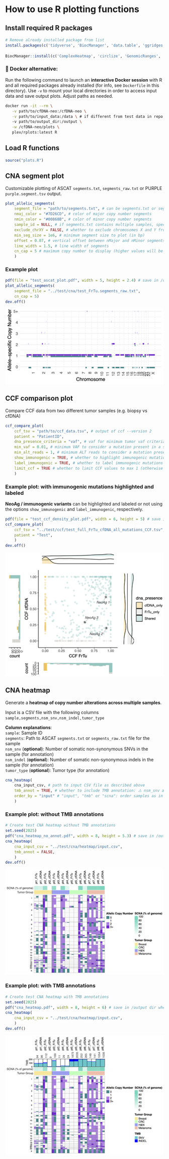 # How to use R plotting functions

## Install required R packages
```r
# Remove already installed package from list
install.packages(c('tidyverse', 'BiocManager', 'data.table', 'ggridges', 'ggrepel', 'patchwork', 'scales'), repos='https://cran.rstudio.com/')

BiocManager::install(c('ComplexHeatmap', 'circlize', 'GenomicRanges', 'EnrichedHeatmap'))
```

### 🐳 Docker alternative:<br>
Run the following command to launch an **interactive Docker session** with R and all required packages already installed (for info, see `Dockerfile` in this directory). Use `-v` to mount your local directories in order to access input data and save output plots. Adjust paths as needed.

```bash
docker run -it --rm \
   -v path/to/cfDNA-neo:/cfDNA-neo \
   -v path/to/input_data:/data \ # if different from test data in repo
   -v path/to/output_dir:/output \
   -w /cfDNA-neo/plots \
   plev/rplots:latest R
``` 

## Load R functions
```r
source("plots.R")
```

## CNA segment plot
Customizable plotting of ASCAT `segments.txt`, `segments_raw.txt` or PURPLE `purple.segment.tsv` output.

```r
plot_allelic_segments(
	segment_file = "path/to/segments.txt", # can be segments.txt or segments_raw.txt
	nmaj_color = "#7D26CD", # color of major copy number segments
    nmin_color = "#00868B", # color of minor copy number segments
    sample_id = NULL, # if segments.txt contains multiple samples, specify sample ID to plot
    exclude_chrXY = FALSE, # whether to exclude chromosomes X and Y from the plot
    min_seg_size = 1e6, # minimum segment size to plot (in bp)
    offset = 0.07, # vertical offset between nMajor and nMinor segments
    line_width = 1.5, # line width of segments
    cn_cap = 5 # maximum copy number to display (higher values will be capped)
	)
```
### Example plot
```r
pdf(file = "test_ascat_plot.pdf", width = 5, height = 2.4) # save in /output dir when using Docker
plot_allelic_segments(
	segment_file = "../test/cna/test_FrTu.segments_raw.txt",
    cn_cap = 5)
dev.off()
```

![Preview of test_ascat_plot.png](test_ascat_plot.png)

## CCF comparison plot
Compare CCF data from two different tumor samples (e.g. biopsy vs cfDNA)

```r
ccf_compare_plot(
    ccf_tsv = "path/to/ccf_data.tsv", # output of ccf --version 2
    patient = "PatientID",
    dna_presence_criteria = "vaf", # vaf for minimum tumor vaf criteria or alt_reads for minimum number of alt reads criteria
    min_vaf = 0.01, # minimum VAF to consider a mutation present in a sample (if dna_presence_criteria = "vaf")
    min_alt_reads = 1, # minimum ALT reads to consider a mutation present in a sample (if dna_presence_criteria = "alt_reads")
    show_immunogenic = TRUE, # whether to highlight immunogenic mutations
    label_immunogenic = TRUE, # whether to label immunogenic mutations (show gene name)
    limit_ccf = TRUE # whether to limit CCF values to max 1 (otherwise the variant copy number is shown and can be >1)
    )
```

### Example plot: with immunogenic mutations highlighted and labeled
**NeoAg / immunogenic variants** can be highlighted and labeled or not using the options `show_immunogenic` and `label_immunogenic`, respectively.

```r
pdf(file = "test_ccf_density_plot.pdf", width = 6, height = 5) # save in /output dir when using Docker
ccf_compare_plot(
	ccf_tsv = "../test/ccf/test_full_FrTu_cfDNA_all_mutations_CCF.tsv", 
	patient = "Test",
	)
dev.off()
```

![Preview of test_ccf_density_plot.png](test_ccf_density_plot.png)

## CNA heatmap
Generate a **heatmap of copy number alterations across multiple samples**.

Input is a CSV file with the following columns `sample,segments,nsm_snv,nsm_indel,tumor_type`

**Column explanations**: <br>
`sample`: Sample ID <br>
`segments`: Path to ASCAT `segments.txt` or `segments_raw.txt` file for the sample <br>
`nsm_snv` (**optional**): Number of somatic non-synonymous SNVs in the sample (for annotation) <br>
`nsm_indel` (**optional**): Number of somatic non-synonymous indels in the sample (for annotation) <br>
`tumor_type` (**optional**): Tumor type (for annotation)

```r
cna_heatmap(
    cna_input_csv, # path to input CSV file as described above
    tmb_annot = TRUE, # whether to include TMB annotation: ⚠️ nsm_snv and nsm_indel columns must be filled in input csv or missing values will be set to 0
    order_by = "input" # "input", "tmb" or "scna": order samples as in input csv, by TMB or by fraction of genome with SCNA, respectively
    )
```
### Example plot: without TMB annotations
```r
# Create test CNA heatmap without TMB annotations
set.seed(2025)
pdf("cna_heatmap_no_annot.pdf", width = 8, height = 5.3) # save in /output dir when using Docker
cna_heatmap(
	cna_input_csv = "../test/cna/heatmap/input.csv",
	tmb_annot = FALSE,
	)
dev.off()
```
![Preview of cna_heatmap_no_annot.png](cna_heatmap_no_annot.png)

### Example plot: with TMB annotations
```r
# Create test CNA heatmap with TMB annotations
set.seed(2025)
pdf("cna_heatmap.pdf", width = 8, height = 6) # save in /output dir when using Docker
cna_heatmap(
	cna_input_csv = "../test/cna/heatmap/input.csv",
	)
dev.off()
```
![Preview of cna_heatmap.png](cna_heatmap.png)